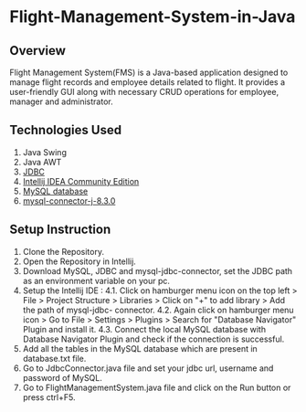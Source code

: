 # Flight-Management-System-in-Java

## Overview
Flight Management System(FMS) is a Java-based application designed to manage flight records and employee details related to flight. It provides a user-friendly GUI along with necessary CRUD operations for employee, manager and administrator.

## Technologies Used
1. Java Swing
2. Java AWT
3. [JDBC](https://www.oracle.com/database/technologies/appdev/jdbc-downloads.html)
4. [Intellij IDEA Community Edition](www.jetbrains.com/idea/download/)
5. [MySQL database](https://dev.mysql.com/downloads/installer/)
6. [mysql-connector-j-8.3.0](https://dev.mysql.com/downloads/connector/j/)

## Setup Instruction
1. Clone the Repository.
2. Open the Repository in Intellij.
3. Download MySQL, JDBC and mysql-jdbc-connector, set the JDBC path as an environment variable on your pc.
4. Setup the Intellij IDE :
4.1. Click on hamburger menu icon on the top left > File > Project Structure > Libraries > Click on "+" to add library > Add the path of mysql-jdbc- 
     connector.
4.2. Again click on hamburger menu icon > Go to File > Settings > Plugins > Search for "Database Navigator" Plugin and install it.
4.3. Connect the local MySQL database with Database Navigator Plugin and check if the connection is successful.
5. Add all the tables in the MySQL database which are present in database.txt file.
6. Go to JdbcConnector.java file and set your jdbc url, username and password of MySQL.
7. Go to FlightManagementSystem.java file and click on the Run button or press ctrl+F5.


